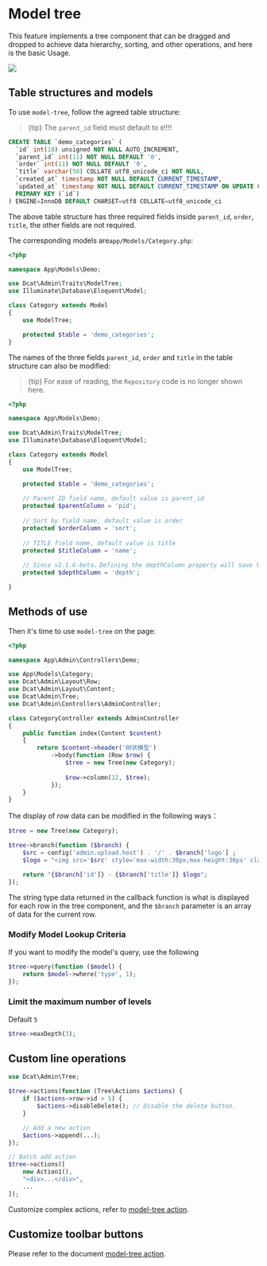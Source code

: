 # Model tree

This feature implements a tree component that can be dragged and dropped to achieve data hierarchy, sorting, and other operations, and here is the basic Usage.

![](https://cdn.learnku.com/uploads/images/202004/26/38389/RfWVwRHMs7.png!large)


## Table structures and models
To use `model-tree`, follow the agreed table structure:

> {tip} The `parent_id` field must default to `0`!!!!

```sql
CREATE TABLE `demo_categories` (
  `id` int(10) unsigned NOT NULL AUTO_INCREMENT,
  `parent_id` int(11) NOT NULL DEFAULT '0',
  `order` int(11) NOT NULL DEFAULT '0',
  `title` varchar(50) COLLATE utf8_unicode_ci NOT NULL,
  `created_at` timestamp NOT NULL DEFAULT CURRENT_TIMESTAMP,
  `updated_at` timestamp NOT NULL DEFAULT CURRENT_TIMESTAMP ON UPDATE CURRENT_TIMESTAMP,
  PRIMARY KEY (`id`)
) ENGINE=InnoDB DEFAULT CHARSET=utf8 COLLATE=utf8_unicode_ci
```
The above table structure has three required fields inside `parent_id`, `order`, `title`, the other fields are not required.

The corresponding models are`app/Models/Category.php`:
```php
<?php

namespace App\Models\Demo;

use Dcat\Admin\Traits\ModelTree;
use Illuminate\Database\Eloquent\Model;

class Category extends Model
{
    use ModelTree;

    protected $table = 'demo_categories';
}
```
The names of the three fields `parent_id`, `order` and `title` in the table structure can also be modified:

> {tip} For ease of reading, the `Repository` code is no longer shown here.

```php
<?php

namespace App\Models\Demo;

use Dcat\Admin\Traits\ModelTree;
use Illuminate\Database\Eloquent\Model;

class Category extends Model
{
    use ModelTree;

    protected $table = 'demo_categories';
    
    // Parent ID field name, default value is parent_id
    protected $parentColumn = 'pid';
    
    // Sort by field name, default value is order
    protected $orderColumn = 'sort';
    
    // TITLE field name, default value is title
    protected $titleColumn = 'name';
    
    // Since v2.1.6-beta，Defining the depthColumn property will save the current row's hierarchy in the data table
    protected $depthColumn = 'depth';

}
```

## Methods of use
Then it's time to use `model-tree` on the page:
```php
<?php

namespace App\Admin\Controllers\Demo;

use App\Models\Category;
use Dcat\Admin\Layout\Row;
use Dcat\Admin\Layout\Content;
use Dcat\Admin\Tree;
use Dcat\Admin\Controllers\AdminController;

class CategoryController extends AdminController
{
    public function index(Content $content)
    {
        return $content->header('树状模型')
            ->body(function (Row $row) {
                $tree = new Tree(new Category);
                
                $row->column(12, $tree);
            });
    }
}
```
The display of row data can be modified in the following ways：
```php
$tree = new Tree(new Category);

$tree->branch(function ($branch) {
    $src = config('admin.upload.host') . '/' . $branch['logo'] ;
    $logo = "<img src='$src' style='max-width:30px;max-height:30px' class='img'/>";

    return "{$branch['id']} - {$branch['title']} $logo";
});
```
The string type data returned in the callback function is what is displayed for each row in the tree component, and the `$branch` parameter is an array of data for the current row.

### Modify Model Lookup Criteria

If you want to modify the model's query, use the following
```php
$tree->query(function ($model) {
    return $model->where('type', 1);
});
```

### Limit the maximum number of levels

Default `5`

```php
$tree->maxDepth(3);
```

## Custom line operations

```php
use Dcat\Admin\Tree;

$tree->actions(function (Tree\Actions $actions) {
    if ($actions->row->id > 5) {
        $actions->disableDelete(); // Disable the delete button.
    }

    // Add a new action
    $actions->append(...);
});

// Batch add action
$tree->actions([
    new Action1(),
    "<div>...</div>",
    ...
]);
```

Customize complex actions, refer to [model-tree action](action-tree.md#row-action).

## Customize toolbar buttons

Please refer to the document [model-tree action](action-tree.md).




